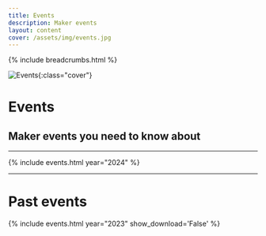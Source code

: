 ```yaml
---
title: Events
description: Maker events
layout: content
cover: /assets/img/events.jpg
---
```


{% include breadcrumbs.html %}

![Events]({{page.cover}}){:class="cover"}

# Events

## Maker events you need to know about

---

{% include events.html year="2024" %}

---

# Past events

{% include events.html year="2023" show_download='False' %}
